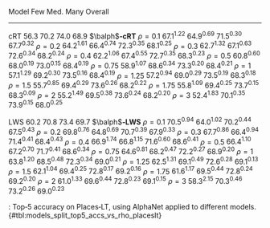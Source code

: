Model                         Few            Med.            Many         Overall
-----------------  --------------  --------------  --------------  --------------
cRT                        $56.3$          $70.2$          $74.0$          $68.9$
$\balph$**‑cRT**
$\rho=0.1$          $67.1^{1.22}$   $64.9^{0.69}$   $71.5^{0.30}$   $67.7^{0.32}$
$\rho=0.2$          $64.2^{1.61}$   $66.4^{0.74}$   $72.3^{0.35}$   $68.1^{0.25}$
$\rho=0.3$          $62.7^{1.32}$   $67.1^{0.63}$   $72.6^{0.34}$   $68.2^{0.24}$
$\rho=0.4$          $62.2^{1.06}$   $67.4^{0.55}$   $72.7^{0.35}$   $68.3^{0.23}$
$\rho=0.5$          $60.8^{0.60}$   $68.0^{0.19}$   $73.0^{0.15}$   $68.4^{0.19}$
$\rho=0.75$         $58.9^{1.07}$   $68.6^{0.34}$   $73.3^{0.20}$   $68.4^{0.21}$
$\rho=1$            $57.1^{1.29}$   $69.2^{0.30}$   $73.5^{0.16}$   $68.4^{0.19}$
$\rho=1.25$         $57.2^{0.94}$   $69.0^{0.29}$   $73.5^{0.19}$   $68.3^{0.18}$
$\rho=1.5$          $55.7^{0.85}$   $69.4^{0.29}$   $73.6^{0.26}$   $68.2^{0.22}$
$\rho=1.75$         $55.8^{1.09}$   $69.4^{0.25}$   $73.7^{0.15}$   $68.3^{0.09}$
$\rho=2$            $55.2^{1.49}$   $69.5^{0.38}$   $73.6^{0.24}$   $68.2^{0.20}$
$\rho=3$            $52.4^{1.83}$   $70.1^{0.35}$   $73.9^{0.15}$   $68.0^{0.25}$
<!--  -->
LWS                        $60.2$          $70.8$          $73.4$          $69.7$
$\balph$**‑LWS**
$\rho=0.1$          $70.5^{0.94}$   $64.0^{1.02}$   $70.2^{0.44}$   $67.5^{0.43}$
$\rho=0.2$          $69.8^{0.76}$   $64.8^{0.69}$   $70.7^{0.39}$   $67.9^{0.33}$
$\rho=0.3$          $67.7^{0.86}$   $66.4^{0.94}$   $71.4^{0.41}$   $68.4^{0.43}$
$\rho=0.4$          $66.9^{1.74}$   $66.8^{1.15}$   $71.6^{0.60}$   $68.6^{0.41}$
$\rho=0.5$          $66.4^{1.10}$   $67.2^{0.70}$   $71.7^{0.41}$   $68.6^{0.34}$
$\rho=0.75$         $64.6^{0.81}$   $68.2^{0.47}$   $72.2^{0.27}$   $68.9^{0.20}$
$\rho=1$            $63.8^{1.20}$   $68.5^{0.48}$   $72.3^{0.34}$   $69.0^{0.21}$
$\rho=1.25$         $62.5^{1.31}$   $69.1^{0.49}$   $72.6^{0.28}$   $69.1^{0.13}$
$\rho=1.5$          $62.1^{1.04}$   $69.4^{0.25}$   $72.8^{0.17}$   $69.2^{0.16}$
$\rho=1.75$         $61.6^{1.17}$   $69.5^{0.44}$   $72.8^{0.24}$   $69.2^{0.20}$
$\rho=2$            $61.0^{1.33}$   $69.6^{0.44}$   $72.8^{0.23}$   $69.1^{0.15}$
$\rho=3$            $58.3^{2.15}$   $70.3^{0.46}$   $73.2^{0.26}$   $69.0^{0.23}$

: Top‑5 accuracy on Places‑LT, using AlphaNet applied to different models. {#tbl:models_split_top5_accs_vs_rho_placeslt}
